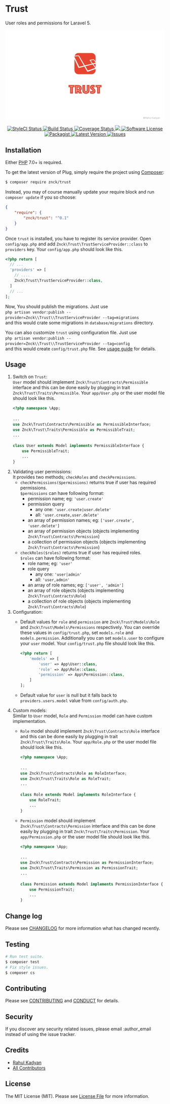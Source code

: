 Trust
=====
User roles and permissions for Laravel 5.

![Trust](cover.png)

<p align="center">
  <a href="https://styleci.io/repos/32819436">
    <img src="https://styleci.io/repos/32819436/shield" alt="StyleCI Status" />
  </a>
  <a href="https://circleci.com/gh/znck/trust">
    <img src="https://circleci.com/gh/znck/trust.svg?style=svg" alt="Build Status" />
  </a>
  <a href="https://coveralls.io/github/znck/trust?branch=master">
    <img src="https://coveralls.io/repos/github/znck/trust/badge.svg?branch=master&style=flat-square" alt="Coverage Status" />
  </a>
  <a href="https://www.codacy.com/app/znck/trust">
    <img src="https://api.codacy.com/project/badge/grade/9264639675f04aed934032372d433c7a"/>
  </a>
  <a href="LICENSE">
    <img src="https://img.shields.io/badge/license-MIT-brightgreen.svg?style=flat-square" alt="Software License" />
  </a>
  <a href="https://packagist.org/packages/znck/trust">
    <img src="https://img.shields.io/packagist/v/znck/trust.svg?style=flat-square" alt="Packagist" />
  </a>
  <a href="https://github.com/znck/trust/releases">
    <img src="https://img.shields.io/github/release/znck/trust.svg?style=flat-square" alt="Latest Version" />
  </a>

  <a href="https://github.com/znck/trust/issues">
    <img src="https://img.shields.io/github/issues/znck/trust.svg?style=flat-square" alt="Issues" />
  </a>
</p>

## Installation

Either [PHP](https://php.net) 7.0+ is required.

To get the latest version of Plug, simply require the project using [Composer](https://getcomposer.org):

```bash
$ composer require znck/trust
```

Instead, you may of course manually update your require block and run `composer update` if you so choose:

```json
{
    "require": {
        "znck/trust": "^0.1"
    }
}
```

Once `trust` is installed, you have to register its service provider. Open `config/app.php` and add `Znck\Trust\TrustServiceProvider::class` to `providers` key. Your `config/app.php` should look like this.

```php
<?php return [
  // ...
  'providers' => [
    // ....
    Znck\Trust\TrustServiceProvider::class,
  ]
  // ...
];
```

Now, You should publish the migrations. Just use  
`php artisan vendor:publish --provider=Znck\\Trust\\TrustServiceProvider --tag=migrations`  
and this would crate some migrations in `database/migrations` directory.

You can also customize `trust` using configuration file. Just use   
`php artisan vendor:publish --provider=Znck\\Trust\\TrustServiceProvider --tag=config`  
and this would create `config/trust.php` file. See [usage guide](#usage) for details.

## Usage
1. Switch on `Trust`:  
    `User` model should implement `Znck\Trust\Contracts\Permissible` interface and this can be done easily by plugging in trait `Znck\Trust\Traits\Permissible`. Your `app/User.php` or the user model file should look like this.
    ``` php
    <?php namespace \App;
    
    ...
    use Znck\Trust\Contracts\Permissible as PermissibleInterface;
    use Znck\Trust\Traits\Permissible as PermissibleTrait;
    ...
    
    class User extends Model implements PermissibleInterface {
        use PermissibleTrait;
        ...
    }
    ```
1. Validating user permissions:  
    It provides two methods; `checkRoles` and `checkPermissions`.
    - `checkPermissions($permissions)` returns true if user has required permissions.  
      `$permissions` can have following format:  
      - permission name; eg: `'user.create'`  
      - permission query   
         - any one: `'user.create|user.delete'`  
         - all: `'user.create,user.delete'`  
      - an array of permission names; eg: `['user.create', 'user.delete']`  
      - an array of permission objects (objects implementing `Znck\Trust\Contracts\Permission`)  
      - a collection of permission objects (objects implementing `Znck\Trust\Contracts\Permission`)  
    - `checkRoles($roles)` returns true if user has required roles.  
      `$roles` can have following format:  
       - role name; eg: `'user'`  
       - role query  
           - any one: `'user|admin'`  
           - all: `'user,admin'`  
       - an array of role names; eg: `['user', 'admin']`  
       - an array of role objects (objects implementing `Znck\Trust\Contracts\Role`)  
       - a collection of role objects (objects implementing `Znck\Trust\Contracts\Role`)  
1. Configuration:    
    - Default values for `role` and `permission` are `Znck\Trust\Models\Role` and `Znck\Trust\Models\Permissions` respectively. You can override these values in `config/trust.php`, set `models.role` and `models.permission`. Additionally you can set `models.user` to configure your `user` model. Your `config/trust.php` file should look like this.
    
        ``` php 
        <?php return [
            'models' => [
                'user' => App\User::class,
                'role' => App\Role::class,
                'permission' => App\Permission::class,
            ]
        ];
        ```
    - Default value for `user` is null but it falls back to `providers.users.model` value from `config/auth.php`.
1. Custom models:  
    Similar to `User` model, `Role` and `Permission` model can have custom implementation.   
    - `Role` model should implement `Znck\Trust\Contracts\Role` interface and this can be done easily by plugging in trait `Znck\Trust\Traits\Role`. Your `app/Role.php` or the user model file should look like this.
    
        ``` php
        <?php namespace \App;
        
        ...
        use Znck\Trust\Contracts\Role as RoleInterface;
        use Znck\Trust\Traits\Role as RoleTrait;
        ...
        
        class Role extends Model implements RoleInterface {
            use RoleTrait;
            ...
        }
        ```
    
    - `Permission` model should implement `Znck\Trust\Contracts\Permission` interface and this can be done easily by plugging in trait `Znck\Trust\Traits\Permission`. Your `app/Permission.php` or the user model file should look like this.
    
        ``` php
        <?php namespace \App;
        
        ...
        use Znck\Trust\Contracts\Permission as PermissionInterface;
        use Znck\Trust\Traits\Permission as PermissionTrait;
        ...
        
        class Permission extends Model implements PermissionInterface {
            use PermissionTrait;
            ...
        }
        ```
    
## Change log

Please see [CHANGELOG](CHANGELOG.md) for more information what has changed recently.

## Testing

``` bash
# Run test suite.
$ composer test
# Fix style issues.
$ composer cs
```

## Contributing

Please see [CONTRIBUTING](CONTRIBUTING.md) and [CONDUCT](CONDUCT.md) for details.

## Security

If you discover any security related issues, please email :author_email instead of using the issue tracker.

## Credits

- [Rahul Kadyan][link-author]
- [All Contributors][link-contributors]

## License

The MIT License (MIT). Please see [License File](LICENSE) for more information.

[link-author]: https://github.com/znck
[link-contributors]: ../../contributors
